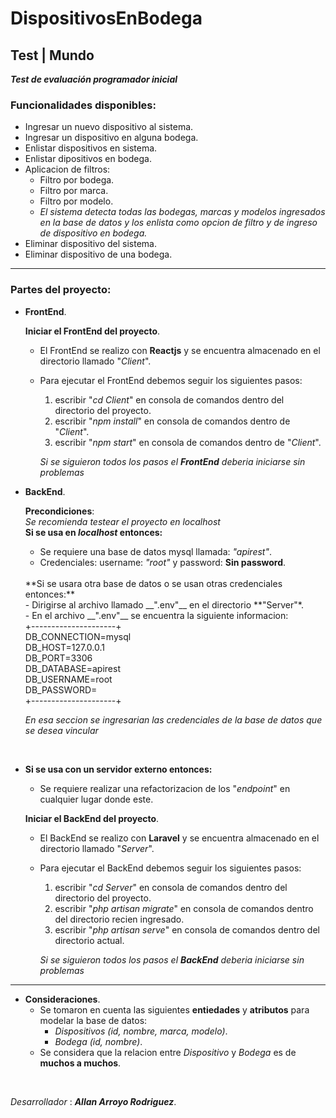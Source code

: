 # DispositivosEnBodega

## Test | Mundo

**_Test de evaluación programador inicial_**

### Funcionalidades disponibles:

- Ingresar un nuevo dispositivo al sistema.
- Ingresar un dispositivo en alguna bodega.
- Enlistar dispositivos en sistema.
- Enlistar dipositivos en bodega.
- Aplicacion de filtros:
    - Filtro por bodega.
    - Filtro por marca.
    - Filtro por modelo.
    - _El sistema detecta todas las bodegas, marcas y modelos ingresados en la base de datos y los enlista como opcion de filtro y de ingreso de dispositivo en bodega._
- Eliminar dispositivo del sistema.
- Eliminar dispositivo de una bodega.

______________________________________________________________________________________________________________________
### Partes del proyecto:

- __FrontEnd__.

    __Iniciar el FrontEnd del proyecto__.

    - El FrontEnd se realizo con __Reactjs__ y se encuentra almacenado en el directorio llamado "_Client_".
    - Para ejecutar el FrontEnd debemos seguir los siguientes pasos:
        1. escribir "_cd Client_" en consola de comandos dentro del directorio del proyecto.
        2. escribir "_npm install_" en consola de comandos dentro de "_Client_".
        3. escribir "_npm start_" en consola de comandos dentro de "_Client_".

        _Si se siguieron todos los pasos el __FrontEnd__ deberia iniciarse sin problemas_

- __BackEnd__.

    __Precondiciones__: 
    <br/>
    _Se recomienda testear el proyecto en localhost_
    <br/>
    __Si se usa en _localhost_ entonces:__
    - Se requiere una base de datos mysql llamada: _"apirest"_.
    - Credenciales: username: _"root"_ y password: **Sin password**.
    <br/>
    **Si se usara otra base de datos o se usan otras credenciales entonces:** <br/>
    - Dirigirse al archivo llamado __".env"__ en el directorio **"Server"*. <br/>
    - En el archivo __".env"__ se encuentra la siguiente informacion:   
    <br/>      
    +---------------------+
    <br/>
    DB_CONNECTION=mysql <br/>
    DB_HOST=127.0.0.1 <br/>
    DB_PORT=3306 <br/>
    DB_DATABASE=apirest <br/>
    DB_USERNAME=root <br/>
    DB_PASSWORD=
    <br/>+---------------------+
    <br/>

    _En esa seccion se ingresarian las credenciales de la base de datos que se desea vincular_

    <br/>
- __Si se usa con un servidor externo entonces:__
    - Se requiere realizar una refactorizacion de los "_endpoint_" en cualquier lugar donde este.

    __Iniciar el BackEnd del proyecto__.

    - El BackEnd se realizo con __Laravel__ y se encuentra almacenado en el directorio llamado "_Server_".
    - Para ejecutar el BackEnd debemos seguir los siguientes pasos:
        1. escribir "_cd Server_" en consola de comandos dentro del directorio del proyecto.
        2. escribir "_php artisan migrate_" en consola de comandos dentro del directorio recien ingresado.
        3. escribir "_php artisan serve_" en consola de comandos dentro del directorio actual.

        _Si se siguieron todos los pasos el __BackEnd__ deberia iniciarse sin problemas_

______________________________________________________________________________________________________________________

- __Consideraciones__.
    - Se tomaron en cuenta las siguientes **entiedades** y **atributos** para modelar la base de datos:
        - _Dispositivos (id, nombre, marca, modelo)_.
        - _Bodega (id, nombre)_.
    - Se considera que la relacion entre _Dispositivo_ y _Bodega_ es de **muchos a muchos**.
<br>

_Desarrollador_ : **_Allan Arroyo Rodriguez_**.